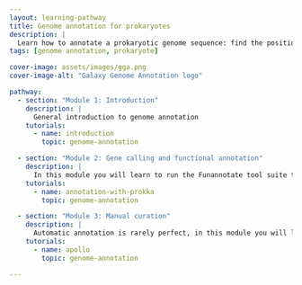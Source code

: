 ```yaml
---
layout: learning-pathway
title: Genome annotation for prokaryotes
description: |
  Learn how to annotate a prokaryotic genome sequence: find the position and function of genes, and even set up a manual curation environment with Apollo.
tags: [genome annotation, prokaryote]

cover-image: assets/images/gga.png
cover-image-alt: "Galaxy Genome Annotation logo"

pathway:
  - section: "Module 1: Introduction"
    description: |
      General introduction to genome annotation
    tutorials:
      - name: introduction
        topic: genome-annotation

  - section: "Module 2: Gene calling and functional annotation"
    description: |
      In this module you will learn to run the Funannotate tool suite to find the position of genes and to functionally annotate them
    tutorials:
      - name: annotation-with-prokka
        topic: genome-annotation

  - section: "Module 3: Manual curation"
    description: |
      Automatic annotation is rarely perfect, in this module you will learn how to start a collaborative manual curation project using Galaxy and Apollo
    tutorials:
      - name: apollo
        topic: genome-annotation

---
```


